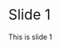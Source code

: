 # Slide 1
This is slide 1

<!DOCTYPE html>
<html>
  <head>
    <title>Title</title>
    <meta charset="utf-8">
    <style>
      @import url(https://fonts.googleapis.com/css?family=Yanone+Kaffeesatz);
      @import url(https://fonts.googleapis.com/css?family=Droid+Serif:400,700,400italic);
      @import url(https://fonts.googleapis.com/css?family=Ubuntu+Mono:400,700,400italic);

      body { font-family: 'Droid Serif'; }
      h1, h2, h3 {
        font-family: 'Yanone Kaffeesatz';
        font-weight: normal;
      }
      .remark-code, .remark-inline-code { font-family: 'Ubuntu Mono'; }
    </style>
  </head>
  <body>
    <textarea id="source">

class: center, middle

# Slide 2
This is slide 2
      
# Title

---

# Agenda

1. Introduction
2. Deep-dive
3. ...

---

# Introduction

    </textarea>
    <script src="https://remarkjs.com/downloads/remark-latest.min.js">
    </script>
    <script>
      var slideshow = remark.create();
    </script>
  </body>
</html>
